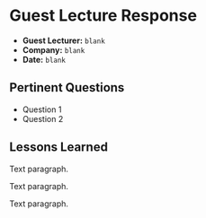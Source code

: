 # Guest Lecture Response
* **Guest Lecturer:** `blank`
* **Company:** `blank`
* **Date:** `blank`

## Pertinent Questions
* Question 1
* Question 2

## Lessons Learned
Text paragraph.

Text paragraph.

Text paragraph.
